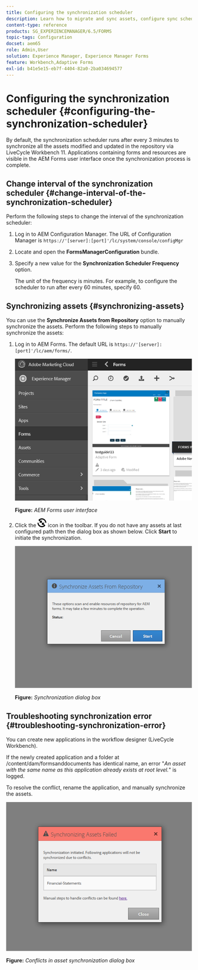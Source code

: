 ```yaml
---
title: Configuring the synchronization scheduler
description: Learn how to migrate and sync assets, configure sync scheduler, and use folders to arrange assets.
content-type: reference
products: SG_EXPERIENCEMANAGER/6.5/FORMS
topic-tags: Configuration
docset: aem65
role: Admin,User
solution: Experience Manager, Experience Manager Forms
feature: Workbench,Adaptive Forms
exl-id: b41e5e15-eb7f-4404-82a0-2ba034694577
---
```

# Configuring the synchronization scheduler {#configuring-the-synchronization-scheduler}

By default, the synchronization scheduler runs after every 3 minutes to synchronize all the assets modified and updated in the repository via LiveCycle Workbench 11. Applications containing forms and resources are visible in the AEM Forms user interface once the synchronization process is complete.

## Change interval of the synchronization scheduler {#change-interval-of-the-synchronization-scheduler}

Perform the following steps to change the interval of the synchronization scheduler:

1. Log in to AEM Configuration Manager. The URL of Configuration Manager is `https://'[server]:[port]'/lc/system/console/configMgr`  

1. Locate and open the **FormsManagerConfiguration** bundle.

1. Specify a new value for the **Synchronization Scheduler Frequency** option.

   The unit of the frequency is minutes. For example, to configure the scheduler to run after every 60 minutes, specify 60.

## Synchronizing assets {#synchronizing-assets}

You can use the **Synchronize Assets from Repository** option to manually synchronize the assets. Perform the following steps to manually synchronize the assets:

1. Log in to AEM Forms. The default URL is `https://'[server]:[port]'/lc/aem/forms/`.

   ![AEM Forms user interface](assets/aem_forms_ui.png)

   **Figure:** *AEM Forms user interface*

1. Click the ![aem6forms_sync](assets/aem6forms_sync.png) icon in the toolbar. If you do not have any assets at last configured path then the dialog box as shown below. Click **Start** to initiate the synchronization.

   ![Synchronization dialog box](assets/migrate-and-syncronize.png)

   **Figure:** *Synchronization dialog box*

## Troubleshooting synchronization error {#troubleshooting-synchronization-error}

You can create new applications in the workflow designer (LiveCycle Workbench).

If the newly created application and a folder at /content/dam/formsanddocuments has identical name, an error "*An asset with the same name as this application already exists at root level.*" is logged.

To resolve the conflict, rename the application, and manually synchronize the assets.

![Conflicts in asset synchronization dialog box](assets/sync-conflict.png)

**Figure:** *Conflicts in asset synchronization dialog box*
